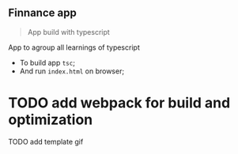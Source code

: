 ## Finnance app

> App build with typescript

App to agroup all learnings of typescript

- To build app `tsc`;
- And run `index.html` on browser;

# TODO add webpack for build and optimization

TODO add template gif
